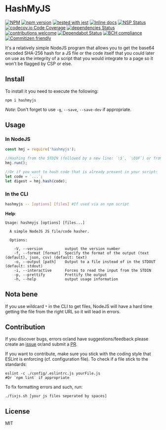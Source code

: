 # HashMyJS
[![NPM](https://nodei.co/npm/hashmyjs.png)](https://nodei.co/npm/hashmyjs/)
[![npm version](https://badge.fury.io/js/hashmyjs.svg)](http://badge.fury.io/js/hashmyjs)
[![tested with jest](https://img.shields.io/badge/tested_with-jest-99424f.svg)](https://github.com/facebook/jest)
[![Inline docs](http://inch-ci.org/github/Berkmann18/hashmyjs.svg?branch=master)](http://inch-ci.org/github/Berkmann18/hashmyjs)
[![NSP Status](https://nodesecurity.io/orgs/berkmann18/projects/ea369eec-8c46-4ad6-903c-739aa66d006a/badge)](https://nodesecurity.io/orgs/berkmann18/projects/ea369eec-8c46-4ad6-903c-739aa66d006a)
[![codecov.io Code Coverage](https://img.shields.io/codecov/c/github/Berkmann18/hashmyjs.svg?maxAge=2592000)](https://codecov.io/github/Berkmann18/hashmyjs?branch=master)
[![dependencies Status](https://david-dm.org/Berkmann18/hashmyjs/status.svg)](https://david-dm.org/Berkmann18/hashmyjs)
[![contributions welcome](https://img.shields.io/badge/contributions-welcome-brightgreen.svg?style=flat)](https://github.com/Berkmann18/hashmyjs/issues)
[![Dependabot Status](https://api.dependabot.com/badges/status?host=github&identifier=115825259)](https://dependabot.com)
[![BCH compliance](https://bettercodehub.com/edge/badge/Berkmann18/hashmyjs?branch=master)](https://bettercodehub.com/)
[![Commitizen friendly](https://img.shields.io/badge/commitizen-friendly-brightgreen.svg)](http://commitizen.github.io/cz-cli/)

It's a relatively simple NodeJS program that allows you to get the base64 encoded SHA-256 hash for a JS file or the code itself that you could later on use as the integrity of a script that you would integrate to a page so it won't be flagged by CSP or else.

## Install
To install it you need to execute the following:
```cli
npm i hashmyjs
```

_Note_: Don't forget to use `-g`, `--save`, `--save-dev` if appropriate.

## Usage
### In NodeJS
```js
const hmj = require('hashmyjs');

//Hashing from the STDIN (followed by a new line: `\$`, `\EOF`) or from file passed as arguments
hmj.run();

//Or if you want to hash code that is already present in your script:
let code = `...`;
let digest = hmj.hash(code);
```

### In the CLI
```bash
hashmyjs -- [options] [files] #If used via an npm script
```
**Help**:
```cli
Usage: hashmyjs [options] [files...]

  A simple NodeJS JS file/code hasher.

  Options:

    -V, --version          output the version number
    -f, --format [format]  Specify the format of the output (text (default), json, csv) (default: text)
    -o, --output [path]    Output to a file instead of in the STDOUT (default: stdout)
    -i, --interactive      Forces to read the input from the STDIN
    -p, --prettify         Prettify the output
    -h, --help             output usage information
```

## Nota bene
If you use wildcard `*` in the CLI to get files, NodeJS will have a hard time getting the file from the right URL so it will lead in errors.

## Contribution
If you discover bugs, errors or/and have suggestions/feedback please create an [issue](http://github.com/Berkmann18/hashmyjs/issues) or/and submit a [PR](http://github.com/Berkmann18/hashmyjs/pulls).

If you want to contribute, make sure you stick with the coding style that ESLint is enforcing (cf. configuration file).
To check if a file stick to the standards:
```cli
eslint -c ./config/.eslintrc.js yourFile.js
#Or `npm lint` if appropriate
```
To fix formatting errors and such, run:
```cli
./fixjs.sh [your js files seperated by spaces]
```
## License
MIT
